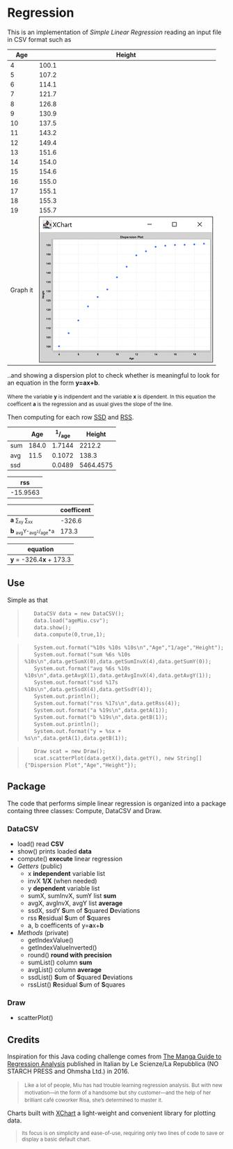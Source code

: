 # Regression

This is an implementation of *Simple Linear Regression* reading an input file in CSV format such as

| Age | Height |
| --- | --- |
| 4 | 100.1 |
| 5 | 107.2 |
| 6 | 114.1 |
| 7 | 121.7 |
| 8 | 126.8 |
| 9 | 130.9 |
| 10 | 137.5 |
| 11 | 143.2 |
| 12 | 149.4 |
| 13 | 151.6 |
| 14 | 154.0 |
| 15 | 154.6 |
| 16 | 155.0 |
| 17 | 155.1 |
| 18 | 155.3 |
| 19 | 155.7 |
| Graph it | ![chart](img/dispersion.png) |

..and showing a dispersion plot to check whether is meaningful to look for an equation in the form **y=ax+b**. 

<small>Where the variable **y** is indipendent and the variable  **x** is dipendent. In this equation the coefficent **a** is the regression and as usual gives the slope of the line.</small>

Then computing for each row [SSD](https://www.investopedia.com/terms/s/sum-of-squares.asp) and [RSS](https://en.wikipedia.org/wiki/Residual_sum_of_squares).

| | Age | <sup>1</sup>/<sub>age</sub> | Height |
| --- | --- | --- | --- |
| sum | 184.0 | 1.7144 | 2212.2 |
| avg | 11.5 | 0.1072 | 138.3 |
| ssd | | 0.0489 | 5464.4575 |

| rss |
| --- |
| -15.9563| |

| | coefficent |
| --- | --- |
| **a** <small>&sum;<sub>xy</sub> &sum;<sub>xx</sub></small> | -326.6 |
| **b** <small><sub>avg</sub>Y-<sub>avg<sup>1</sup></sub>/<sub>age</sub>*a</small> |  173.3 |  

| equation |
| --- |
| **y** = -326.4**x** + 173.3 |

## Use
Simple as that
>        DataCSV data = new DataCSV();
>        data.load("ageMiu.csv");
>        data.show();
>        data.compute(0,true,1);

>        System.out.format("%10s %10s %10s\n","Age","1/age","Height");
>        System.out.format("sum %6s %10s %10s\n",data.getSumX(0),data.getSumInvX(4),data.getSumY(0));
>        System.out.format("avg %6s %10s %10s\n",data.getAvgX(1),data.getAvgInvX(4),data.getAvgY(1));
>        System.out.format("ssd %17s %10s\n",data.getSsdX(4),data.getSsdY(4));
>        System.out.println();
>        System.out.format("rss %17s\n",data.getRss(4));
>        System.out.format("a %19s\n",data.getA(1));
>        System.out.format("b %19s\n",data.getB(1));
>        System.out.println();
>        System.out.format("y = %sx + %s\n",data.getA(1),data.getB(1));        

>        Draw scat = new Draw();
>        scat.scatterPlot(data.getX(),data.getY(), new String[] {"Dispersion Plot","Age","Height"});

## Package
The code that performs simple linear regression is organized into a package containg three classes: Compute, DataCSV and Draw.

### DataCSV
- load()    read **CSV**
- show()    prints loaded **data**
- compute() **execute** linear regression
- *Getters* (public)
    - x **independent** variable list
    - invX  **1/X** (when needed)
    - y **dependent** variable list
    - sumX, sumInvX, sumY   list **sum**
    - avgX, avgInvX, avgY   list **average**
    - ssdX, ssdY    **S**um of **S**quared  **D**eviations
    - rss  **R**esidual **S**um of **S**quares
    - a, b  coefficents of y=**a**x+**b**
- *Methods* (private)
    - getIndexValue()
    - getIndexValueInverted()
    - round()   **round with precision**
    - sumList() column **sum**
    - avgList() column **average**
    - ssdList()  **S**um of **S**quared  **D**eviations
    - rssList()  **R**esidual **S**um of **S**quares

### Draw
- scatterPlot()

## Credits
Inspiration for this Java coding challenge comes from [The Manga Guide to Regression Analysis](https://nostarch.com/regression) published in Italian by Le Scienze/La Repubblica (NO STARCH PRESS and Ohmsha Ltd.) in 2016.<small>
>Like a lot of people, Miu has had trouble learning regression analysis. But with new motivation—in the form of a handsome but shy customer—and the help of her brilliant café coworker Risa, she’s determined to master it.</small>

Charts built with [XChart](https://knowm.org/open-source/xchart/) a light-weight and convenient library for plotting data.<small> 
>Its focus is on simplicity and ease-of-use, requiring only two lines of code to save or display a basic default chart.
</small>
